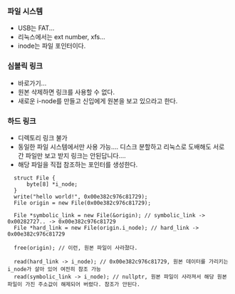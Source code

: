 ### 파일 시스템
- USB는 FAT...
- 리눅스에서는 ext number, xfs...
- inode는 파일 포인터이다.


### 심볼릭 링크
- 바로가기...
- 원본 삭제하면 링크를 사용할 수 없다.
- 새로운 i-node를 만들고 신입에게 원본을 보고 있으라고 한다.

### 하드 링크
- 디렉토리 링크 불가
- 동일한 파일 시스템에서만 사용 가능.... 디스크 분할하고 리눅스로 도배해도 서로 간 파일만 보고 받지 링크는 안된답니다....
- 해당 파일을 직접 참조하는 포인터를 생성한다.
```
  struct File {
      byte[8] *i_node;
  }
  write("hello world!", 0x00e382c976c81729);
  File origin = new File(0x00e382c976c81729);
  
  File *symbolic_link = new File(&origin); // symbolic_link -> 0x00282727.. -> 0x00e382c976c81729
  File *hard_link = new File(origin.i_node); // hard_link -> 0x00e382c976c81729
  
  free(origin); // 이런, 원본 파일이 사라졌다.
  
  read(hard_link -> i_node); // 0x00e382c976c81729, 원본 데이터를 가리키는 i_node가 살아 있어 여전히 참조 가능
  read(symbolic_link -> i_node); // nullptr, 원본 파일이 사라져서 해당 원본 파일이 가진 주소값이 해제되어 버렸다. 참조가 안된다.
```